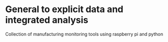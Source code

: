 # General to explicit data and integrated analysis 
Collection of manufacturing monitoring tools using raspberry pi and python
